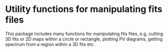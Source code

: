 # Utility functions for manipulating fits files
This package includes many functions for manipulating fits files, e.g, cutting 3D fits or 2D maps within a 
circle or rectangle, plotting PV diagrams, getting spectrum from a region within a 3D fits etc. 
